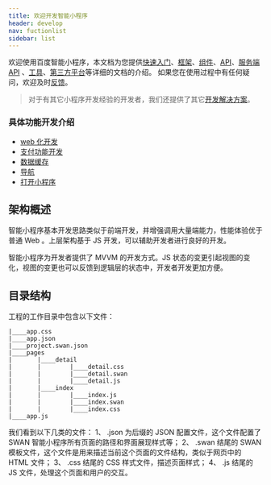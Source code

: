 ```yaml
---
title: 欢迎开发智能小程序
header: develop
nav: fuctionlist
sidebar: list
---
```

 

欢迎使用百度智能小程序，本文档为您提供[快速入门](https://smartprogram.baidu.com/docs/develop/tutorial/demo/)、[框架](https://smartprogram.baidu.com/docs/develop/framework/app_service/)、[组件](http://smartprogram.baidu.com/docs/develop/component/componetlist/)、[API](https://smartprogram.baidu.com/docs/develop/api/apilist/)、[服务端 API](https://smartprogram.baidu.com/docs/develop/serverapi/open_feed/) 、[工具](https://smartprogram.baidu.com/docs/develop/devtools/show_sur/)、[第三方平台](https://smartprogram.baidu.com/docs/third/pro/)等详细的文档的介绍。
如果您在使用过程中有任何疑问，欢迎及时[反馈](https://zhiqiu.baidu.com/imcswebchat/chat/html/message.html?id=797&token=8cvemmp5o16moo61t5t0h06hagggkffl&domainID=smartapp)。

> 对于有其它小程序开发经验的开发者，我们还提供了其它[开发解决方案](https://smartprogram.baidu.com/docs/develop/tutorial/move/)。

### 具体功能开发介绍

* [web 化开发](http://smartprogram.baidu.com/docs/develop/function/webintroduction/)
* [支付功能开发](http://smartprogram.baidu.com/docs/develop/function/invoke_process/)
* [数据缓存](http://smartprogram.baidu.com/docs/develop/api/storage_save/)
* [导航](http://smartprogram.baidu.com/docs/develop/function/navigation/)
* [打开小程序](http://smartprogram.baidu.com/docs/develop/function/opensmartprogram/)

## 架构概述

智能小程序基本开发思路类似于前端开发，并增强调用大量端能力，性能体验优于普通 Web 。上层架构基于 JS 开发，可以辅助开发者进行良好的开发。

智能小程序为开发者提供了 MVVM 的开发方式。JS 状态的变更引起视图的变化，视图的变更也可以反馈到逻辑层的状态中，开发者开发更加方便。

## 目录结构

工程的工作目录中包含以下文件：

```
|____app.css
|____app.json
|____project.swan.json
|____pages
|       |____detail
|       |        |____detail.css
|       |        |____detail.swan
|       |        |____detail.js
|       |____index
|       |        |____index.js
|       |        |____index.swan
|       |        |____index.css
|____app.js
```

我们看到以下几类的文件：
1、 .json 为后缀的 JSON 配置文件，这个文件配置了 SWAN 智能小程序所有页面的路径和界面展现样式等；
2、 .swan 结尾的 SWAN 模板文件，这个文件是用来描述当前这个页面的文件结构，类似于网页中的 HTML 文件；
3、 .css 结尾的 CSS 样式文件，描述页面样式；
4、 .js 结尾的 JS 文件，处理这个页面和用户的交互。




